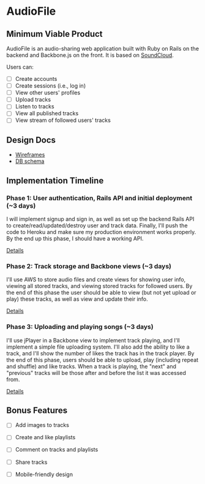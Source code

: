 # AudioFile
<!-- Add link when available -->

## Minimum Viable Product
AudioFile is an audio-sharing web application built with Ruby on Rails on the
backend and Backbone.js on the front. It is based on
[SoundCloud](https://soundcloud.com).

Users can:

- [ ] Create accounts
- [ ] Create sessions (i.e., log in)
- [ ] View other users' profiles
- [ ] Upload tracks 
- [ ] Listen to tracks
- [ ] View all published tracks
- [ ] View stream of followed users' tracks

## Design Docs
* [Wireframes][views]
* [DB schema][schema]

[views]:  ./docs/views.md
[schema]: ./docs/schema.md

## Implementation Timeline

### Phase 1: User authentication, Rails API and initial deployment (~3 days)
I will implement signup and sign in, as well as set up the backend Rails API to
create/read/updated/destroy user and track data. Finally, I'll push the code to
Heroku and make sure my production environment works properly. By the end up
this phase, I should have a working API.

[Details][phase-one]

### Phase 2: Track storage and Backbone views (~3 days)
I'll use AWS to store audio files and create views for showing user info,
viewing all stored tracks, and viewing stored tracks for followed users. By the
end of this phase the user should be able to view (but not yet upload or play)
these tracks, as well as view and update their info.

[Details][phase-two]

### Phase 3: Uploading and playing songs (~3 days)

I'll use jPlayer in a Backbone view to implement track playing, and I'll
implement a simple file uploading system. I'll also add the ability to like a
track, and I'll show the number of likes the track has in the track player. By
the end of this phase, users should be able to upload, play (including repeat
and shuffle) and like tracks.  When a track is playing, the "next" and
"previous" tracks will be those after and before the list it was accessed from.

[Details][phase-three]

[phase-one]:   ./docs/phases/phase1.md
[phase-two]:   ./docs/phases/phase2.md
[phase-three]: ./docs/phases/phase3.md

## Bonus Features

- [ ] Add images to tracks
- [ ] Create and like playlists
- [ ] Comment on tracks and playlists
- [ ] Share tracks
- [ ] Mobile-friendly design

